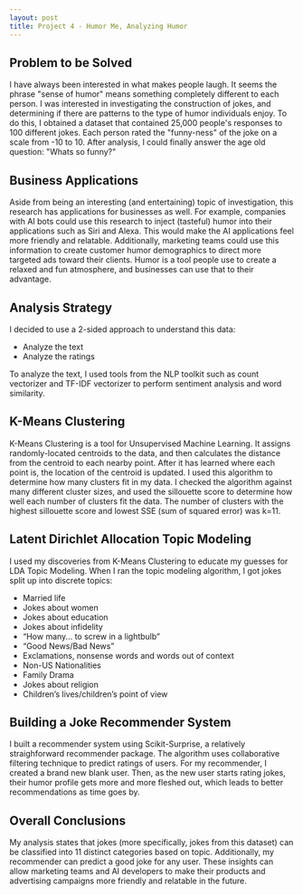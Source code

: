 ```yaml
---
layout: post
title: Project 4 - Humor Me, Analyzing Humor
---
```


## Problem to be Solved
I have always been interested in what makes people laugh. It seems the phrase "sense of humor" means something completely different to each person. I was interested in investigating the construction of jokes, and determining if there are patterns to the type of humor individuals enjoy. To do this, I obtained a dataset that contained 25,000 people's responses to 100 different jokes. Each person rated the "funny-ness" of the joke on a scale from -10 to 10. After analysis, I could finally answer the age old question: "Whats so funny?"

## Business Applications
Aside from being an interesting (and entertaining) topic of investigation, this research has applications for businesses as well. For example, companies with AI bots could use this research to inject (tasteful) humor into their applications such as Siri and Alexa. This would make the AI applications feel more friendly and relatable. Additionally, marketing teams could use this information to create customer humor demographics to direct more targeted ads toward their clients. Humor is a tool people use to create a relaxed and fun atmosphere, and businesses can use that to their advantage.

## Analysis Strategy
I decided to use a 2-sided approach to understand this data:
- Analyze the text
- Analyze the ratings

To analyze the text, I used tools from the NLP toolkit such as count vectorizer and TF-IDF vectorizer to perform sentiment analysis and word similarity. 

## K-Means Clustering
K-Means Clustering is a tool for Unsupervised Machine Learning. It assigns randomly-located centroids to the data, and then calculates the distance from the centroid to each nearby point. After it has learned where each point is, the location of the centroid is updated. I used this algorithm to determine how many clusters fit in my data. I checked the algorithm against many different cluster sizes, and used the sillouette score to determine how well each number of clusters fit the data. The number of clusters with the highest sillouette score and lowest SSE (sum of squared error) was k=11. 

## Latent Dirichlet Allocation Topic Modeling
I used my discoveries from K-Means Clustering to educate my guesses for LDA Topic Modeling. When I ran the topic modeling algorithm, I got jokes split up into discrete topics:
- Married life
- Jokes about women
- Jokes about education
- Jokes about infidelity
- “How many... to screw in a lightbulb”
- “Good News/Bad News”
- Exclamations, nonsense words and words out of context
- Non-US Nationalities
- Family Drama
- Jokes about religion
- Children’s lives/children’s point of view

## Building a Joke Recommender System
I built a recommender system using Scikit-Surprise, a relatively straighforward recommender package. The algorithm uses collaborative filtering technique to predict ratings of users. For my recommender, I created a brand new blank user. Then, as the new user starts rating jokes, their humor profile gets more and more fleshed out, which leads to better recommendations as time goes by. 

## Overall Conclusions
My analysis states that jokes (more specifically, jokes from this dataset) can be classified into 11 distinct categories based on topic. Additionally, my recommender can predict a good joke for any user. These insights can allow marketing teams and AI developers to make their products and advertising campaigns more friendly and relatable in the future. 
